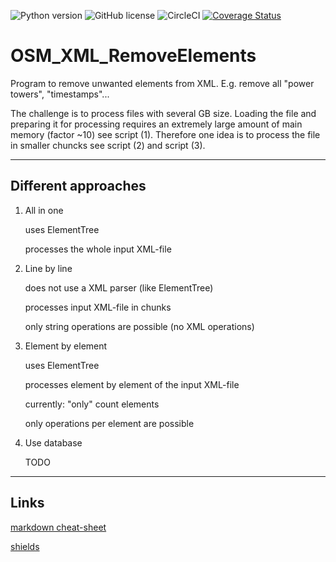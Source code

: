 ![Python version](https://img.shields.io/github/pipenv/locked/python-version/FischerFranz939/OSM_XML_RemoveElements)
![GitHub license](https://img.shields.io/github/license/FischerFranz939/OSM_XML_RemoveElements)
![CircleCI](https://img.shields.io/circleci/build/github/FischerFranz939/OSM_XML_RemoveElements/main)
[![Coverage Status][cov-img]][cov]

[cov-img]: https://codecov.io/github/FischerFranz939/OSM_XML_RemoveElements/branch/main/graph/badge.svg
[cov]: https://codecov.io/github/FischerFranz939/OSM_XML_RemoveElements


# OSM_XML_RemoveElements
Program to remove unwanted elements from XML. E.g. remove all "power towers", "timestamps"...

The challenge is to process files with several GB size. Loading the file and 
preparing it for processing requires an extremely large amount of main memory 
(factor ~10) see script (1). Therefore one idea is to process the file in smaller chuncks 
see script (2) and script (3).

---

## Different approaches

1. All in one

    uses ElementTree

    processes the whole input XML-file

2. Line by line

    does not use a XML parser (like ElementTree)

    processes input XML-file in chunks

    only string operations are possible (no XML operations)


3. Element by element

    uses ElementTree

    processes element by element of the input XML-file

    currently: "only" count elements

    only operations per element are possible

4. Use database

    TODO

---

## Links
[markdown cheat-sheet](https://www.markdownguide.org/cheat-sheet/)

[shields](https://shields.io/category/build)

